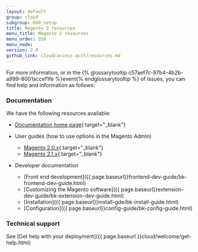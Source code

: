 ```yaml
---
layout: default
group: cloud
subgroup: 080_setup
title: Magento 2 resources
menu_title: Magento 2 resources
menu_order: 550
menu_node: 
version: 2.0
github_link: cloud/access-acct/resources.md
---
```


For more information, or in the {% glossarytooltip c57aef7c-97b4-4b2b-a999-8001accef1fe %}event{% endglossarytooltip %} of issues, you can find help and information as follows:

### Documentation
We have the following resources available:

*	[Documentation home page](https://magento.com/help/documentation){:target="_blank"}
*	User guides (how to use options in the Magento Admin)

	*	[Magento 2.0.x](http://docs.magento.com/m2/2.0/ee/user_guide/getting-started.html?_ga=1.169393634.291740079.1474814112){:target="_blank"}
	*	[Magento 2.1.x](http://docs.magento.com/m2/ee/user_guide/getting-started.html?_ga=1.169393634.291740079.1474814112){:target="_blank"}
*	Developer documentation

	*	[Front end development]({{ page.baseurl}}frontend-dev-guide/bk-frontend-dev-guide.html)
	*	[Customizing the Magento software]({{ page.baseurl}}extension-dev-guide/bk-extension-dev-guide.html)
	*	[Installation]({{ page.baseurl}}install-gde/bk-install-guide.html)
	*	[Configuration]({{ page.baseurl}}config-guide/bk-config-guide.html)

### Technical support
See [Get help with your deployment]({{ page.baseurl }}cloud/welcome/get-help.html)
